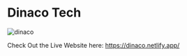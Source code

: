 # Dinaco Tech

![dinaco](https://github.com/khanahmed22/Dinaco-Tech-/assets/149488316/956191d4-7c64-487a-a2d9-a26bfd7723f4)

Check Out the Live Website here:
https://dinaco.netlify.app/


